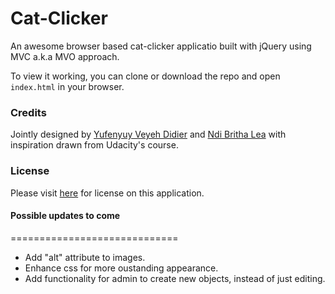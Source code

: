 # Cat-Clicker

An awesome browser based cat-clicker applicatio built with jQuery using MVC a.k.a MVO approach.

To view it working, you can clone or download the repo and open `index.html` in your browser.

### Credits
Jointly designed by <a href="https://github.com/yveyeh">Yufenyuy Veyeh Didier</a> and <a href="https://github.com/NdiBrithaLea">Ndi Britha Lea</a> with inspiration drawn from Udacity's course.

### License
Please visit <a href="https://github.com/yveyeh/Cat-Clicker/blob/master/LICENSE">here</a> for license on this application.


#### Possible updates to come
=============================
- Add "alt" attribute to images.
- Enhance css for more oustanding appearance.
- Add functionality for admin to create new objects, instead of just editing.
